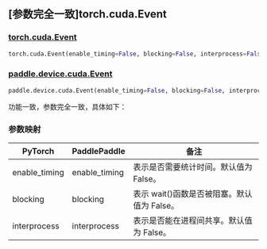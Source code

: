 ## [参数完全一致]torch.cuda.Event

### [torch.cuda.Event](https://pytorch.org/docs/stable/generated/torch.cuda.Event.html#torch.cuda.Event)

```python
torch.cuda.Event(enable_timing=False, blocking=False, interprocess=False)
```

### [paddle.device.cuda.Event](https://www.paddlepaddle.org.cn/documentation/docs/zh/api/paddle/device/cuda/Event_cn.html#event)

```python
paddle.device.cuda.Event(enable_timing=False, blocking=False, interprocess=False)
```

功能一致，参数完全一致，具体如下：
### 参数映射
| PyTorch       | PaddlePaddle | 备注                                                   |
| ------------- | ------------ | ------------------------------------------------------ |
| enable_timing        | enable_timing            | 表示是否需要统计时间。默认值为 False。                                     |
| blocking| blocking        | 表示 wait()函数是否被阻塞。默认值为 False。       |
| interprocess| interprocess        | 表示是否能在进程间共享。默认值为 False。       |
